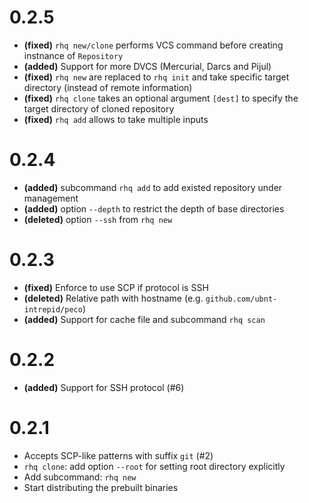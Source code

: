 # 0.2.5
* __(fixed)__   `rhq new/clone` performs VCS command before creating instnance of `Repository` 
* __(added)__   Support for more DVCS (Mercurial, Darcs and Pijul)
* __(fixed)__   `rhq new` are replaced to `rhq init` and take specific target directory (instead of remote information)
* __(fixed)__   `rhq clone` takes an optional argument `[dest]` to specify the target directory of cloned repository
* __(fixed)__   `rhq add` allows to take multiple inputs

# 0.2.4
* __(added)__   subcommand `rhq add` to add existed repository under management
* __(added)__   option `--depth` to restrict the depth of base directories
* __(deleted)__ option `--ssh` from `rhq new`

# 0.2.3
* __(fixed)__   Enforce to use SCP if protocol is SSH
* __(deleted)__ Relative path with hostname (e.g. `github.com/ubnt-intrepid/peco`)
* __(added)__   Support for cache file and subcommand `rhq scan`

# 0.2.2
* __(added)__   Support for SSH protocol (#6)

# 0.2.1
* Accepts SCP-like patterns with suffix `git` (#2)
* `rhq clone`: add option `--root` for setting root directory explicitly
* Add subcommand: `rhq new`
* Start distributing the prebuilt binaries
